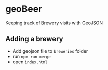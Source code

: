 # geoBeer
Keeping track of Brewery visits with GeoJSON

## Adding a brewery
- Add geojson file to `breweries` folder
- run `npm run merge`
- open `index.html`
